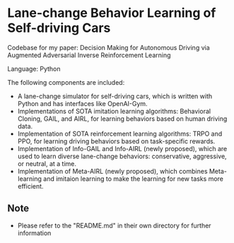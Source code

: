 # Lane-change Behavior Learning of Self-driving Cars

Codebase for my paper: Decision Making for Autonomous Driving via Augmented Adversarial Inverse Reinforcement Learning

Language: Python

The following components are included:
- A lane-change simulator for self-driving cars, which is written with Python and has interfaces like OpenAI-Gym.
- Implementations of SOTA imitation learning algorithms: Behavioral Cloning, GAIL, and AIRL, for learning behaviors based on human driving data.
- Implementation of SOTA reinforcement learning algorithms: TRPO and PPO, for learning driving behaviors based on task-specific rewards.
- Implementation of Info-GAIL and Info-AIRL (newly proposed), which are used to learn diverse lane-change behaviors: conservative, aggressive, or neutral, at a time.
- Implementation of Meta-AIRL (newly proposed), which combines Meta-learning and imitaion learning to make the learning for new tasks more efficient.

## Note

- Please refer to the "README.md" in their own directory for further information

